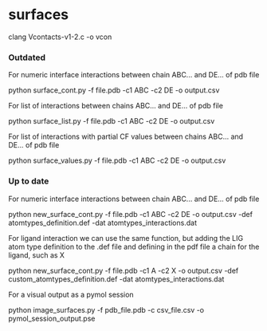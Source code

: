 # surfaces

clang Vcontacts-v1-2.c -o vcon

### Outdated
For numeric interface interactions between chain ABC... and DE... of pdb file

python surface_cont.py -f file.pdb -c1 ABC -c2 DE -o output.csv

For list of interactions between chains ABC... and DE... of pdb file

python surface_list.py -f file.pdb -c1 ABC -c2 DE -o output.csv

For list of interactions with partial CF values between chains ABC... and DE... of pdb file

python surface_values.py -f file.pdb -c1 ABC -c2 DE -o output.csv

### Up to date

For numeric interface interactions between chain ABC... and DE... of pdb file

python new_surface_cont.py -f file.pdb -c1 ABC -c2 DE -o output.csv -def atomtypes_definition.def -dat atomtypes_interactions.dat

For ligand interaction we can use the same function, but adding the LIG atom type definition to the .def file and defining in the pdf file a chain for the ligand, such as X

python new_surface_cont.py -f file.pdb -c1 A -c2 X -o output.csv -def custom_atomtypes_definition.def -dat atomtypes_interactions.dat

For a visual output as a pymol session

python image_surfaces.py -f pdb_file.pdb -c csv_file.csv -o pymol_session_output.pse
